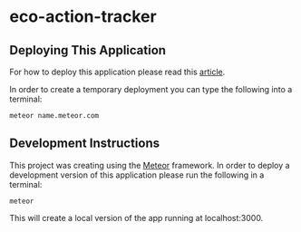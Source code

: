 # eco-action-tracker

## Deploying This Application

For how to deploy this application please read this [article](https://www.phusionpassenger.com/library/walkthroughs/deploy/meteor/aws/apache/oss/vivid/deploy_app.html).

In order to create a temporary deployment you can type the following into a terminal:

```
meteor name.meteor.com
```


## Development Instructions

This project was creating using the [Meteor](https://www.meteor.com/) framework. In order to deploy a development version of this application please run the following in a terminal:

```
meteor 
```

This will create a local version of the app running at localhost:3000.


